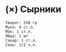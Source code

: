 # (×) Сырники

```ingredients
Творог: 250 гр
Мука: 4 ст.л.
Мак: 1 ст.л.
Яйца: 1 шт
Сахар: 1 ст.л.
Соль: 1/2 ч.л.
```
